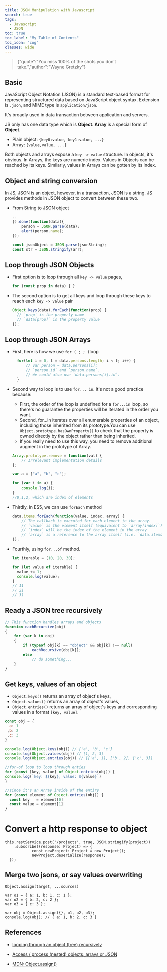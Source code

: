 ```yaml
---
title: JSON Manipulation with Javascript
search: true
tags: 
  - Javascript
  - JSON
toc: true
toc_label: "My Table of Contents"
toc_icon: "cog"
classes: wide
---
```


> {"quote":"You miss 100% of the shots you don’t take.","author":"Wayne Gretzky"}

## Basic

JavaScript Object Notation (JSON) is a standard text-based format for representing structured data based on JavaScript object syntax. Extension is `.json`, and MIME type is `application/json`.

It's broadly used in data transaction between application and servers.

JS only has one data type which is **Object**.  **Array** is a special form of **Object**.

- Plain object: `{key0:value, key1:value, ...}`
- Array: `[value,value, ...]`

Both objects and arrays expose a `key -> value` structure. In objects, it's obvious. In Arrays, the keys are numeric index. Values in Objects can be reached by its keys. Similarly, values in Arrays can be gotten by its index.

## Object and string conversion

In JS, JSON is an object, however, in a transaction, JSON is a string. JS provides methods in JSON object to convert between these two.

- From String to JSON object

  ```javascript
  ..
  }).done(function(data){
      person = JSON.parse(data);
      alert(person.name);
  });

  const jsonObject = JSON.parse(jsonString);
  const str = JSON.stringify(arr);
  ```

## Loop through JSON Objects

- First option is to loop through all `key -> value` pages,
  ```javascript
  for (const prop in data) { }
  ```

- The second option is to get all keys and loop through these keys to reach each `key -> value` pair
  ```javascript
  Object.keys(data).forEach(function(prop) {
    // `prop` is the property name
    // `data[prop]` is the property value
  }); 
  ```

## Loop through JSON Arrays

- First, here is how we use `for ( ; ; )`loop
  ```javascript
    for(let i = 0, l = data.persons.length; i < l; i++) {
        // var person = data.persons[i];
        // `person.id` and `person.name`. 
        // We could also use `data.persons[i].id`.
    }
  ```
- Second way to loop is to use `for... in`. It's not a good practice because: 
  - First, the order of the loop is undefined for a `for...in` loop, so there's no guarantee the properties will be iterated in the order you want.
  - Second, for...in iterates over all enumerable properties of an object, including those inherited from its prototype.You can use `Object.prototype.hasOwnProperty()` to check that the property is owned directly by the object rather than being inherited.
  - If you really need to use this way, you need to remove additional augment in the prototype of Array.
  
  ```javascript
  Array.prototype.remove = function(val) {
      // Irrelevant implementation details
  };
  
  var a = ["a", "b", "c"];
  
  for (var i in a) {
      console.log(i);
  }
  //0,1,2, which are index of elements  
  ```
- Thirdly, in ES5, we can use `forEach` method
  ```javascript
  data.items.forEach(function(value, index, array) {
      // The callback is executed for each element in the array.
      // `value` is the element itself (equivalent to `array[index]`)
      // `index` will be the index of the element in the array
      // `array` is a reference to the array itself (i.e. `data.items` in this case)
  });   
  ```
- Fourthly, using `for...of` method. 

  ```javascript
  let iterable = [10, 20, 30];
  
  for (let value of iterable) {
    value += 1;
    console.log(value);
  }
  // 11
  // 21
  // 31
  ```

## Ready a JSON tree recursively

```javascript
// This function handles arrays and objects
function eachRecursive(obj)
{
    for (var k in obj)
    {
        if (typeof obj[k] == "object" && obj[k] !== null)
            eachRecursive(obj[k]);
        else
            // do something... 
    }
}
```

## Get keys, values of an object

- `Object.keys()` returns an array of object's keys, 
- `Object.values()` returns an array of object's values,
- `Object.entries()` returns an array of object's keys and corresponding values in a format `[key, value]`.

```javascript
const obj = {
  a: 1
 ,b: 2
 ,c: 3
}

console.log(Object.keys(obj)) // ['a', 'b', 'c']
console.log(Object.values(obj)) // [1, 2, 3]
console.log(Object.entries(obj)) // [['a', 1], ['b', 2], ['c', 3]]

//for-of loop to loop through enties
for (const [key, value] of Object.entries(obj)) {
console.log(`key: ${key}, value: ${value}`)
}

//since it's an Array inside of the entiry
for (const element of Object.entries(obj)) {
  const key   = element[0]
  const value = element[1]
}
```


# Convert a http response to object
```
this.restService.post('/projects', true, JSON.stringify(project))
    .subscribe((response: Project) => {
            const newProject: Project = new Project();
            newProject.deserialize(response);
  });
```

## Merge two jsons, or say values overwriting
`Object.assign(target, ...sources)`

```
var o1 = { a: 1, b: 1, c: 1 };
var o2 = { b: 2, c: 2 };
var o3 = { c: 3 };

var obj = Object.assign({}, o1, o2, o3);
console.log(obj); // { a: 1, b: 2, c: 3 }
```



## References

- [looping through an object (tree) recursively](https://stackoverflow.com/questions/2549320/looping-through-an-object-tree-recursively)

- [Access / process (nested) objects, arrays or JSON](https://stackoverflow.com/questions/11922383/access-process-nested-objects-arrays-or-json)

- [MDN: Object.assign()](https://developer.mozilla.org/en-US/docs/Web/JavaScript/Reference/Global_Objects/Object/assign)

